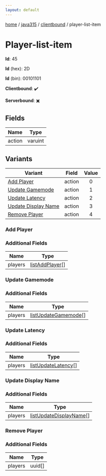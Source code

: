 ```yaml
---
layout: default
---
```


[home](/)  /  [java315](/protocol/java315)  /  [clientbound](/protocol/java315/clientbound)  /  player-list-item

# Player-list-item

**Id**: 45

**Id** (hex): 2D

**Id** (bin): 00101101

**Clientbound**: ✔️

**Serverbound**: ✖️

## Fields

Name | Type
---|---
action | varuint

## Variants

Variant | Field | Value
---|---|:---:
[Add Player](#add_player) | action | 0
[Update Gamemode](#update_gamemode) | action | 1
[Update Latency](#update_latency) | action | 2
[Update Display Name](#update_display_name) | action | 3
[Remove Player](#remove_player) | action | 4

### Add Player

### Additional Fields

Name | Type
---|---
players | [listAddPlayer](/protocol/java315/types/list-add-player)[]

### Update Gamemode

### Additional Fields

Name | Type
---|---
players | [listUpdateGamemode](/protocol/java315/types/list-update-gamemode)[]

### Update Latency

### Additional Fields

Name | Type
---|---
players | [listUpdateLatency](/protocol/java315/types/list-update-latency)[]

### Update Display Name

### Additional Fields

Name | Type
---|---
players | [listUpdateDisplayName](/protocol/java315/types/list-update-display-name)[]

### Remove Player

### Additional Fields

Name | Type
---|---
players | uuid[]

